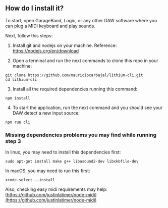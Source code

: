 ## How do I install it?

To start, open GarageBand, Logic, or any other DAW software where you can plug a MIDI keyboard and play sounds.

Next, follow this steps:

1. Install git and nodejs on your machine. Reference: https://nodejs.org/en/download

2. Open a terminal and run the next commands to clone this repo in your machine:
```
git clone https://github.com/mauriciocarbajal/lithium-cli.git
cd lithium-cli
```

3. Install all the required dependencies running this command:
```
npm install
```

4. To start the application, run the next command and you should see your DAW detect a new input source:
```
npm run cli
```


### Missing dependencies problems you may find while running step 3

In linux, you may need to install this dependencies first:
```
sudo apt-get install make g++ libasound2-dev libxkbfile-dev
```

In macOS, you may need to run this first:
```
xcode-select --install
```

Also, checking easy midi requirements may help:
[https://github.com/justinlatimer/node-midi](https://github.com/justinlatimer/node-midi)